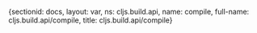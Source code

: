 {sectionid: docs, layout: var, ns: cljs.build.api, name: compile, full-name: cljs.build.api/compile,
  title: cljs.build.api/compile}

